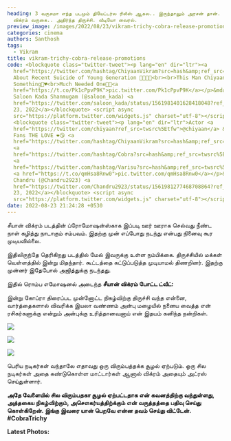 ```yaml
---
heading: 3 வருசமா எந்த படமும் தியேட்டர்ல ரிலீஸ் ஆகல.. இருந்தாலும் அரசன் தான்.
  விக்ரம் வருகை.. அதிர்ந்த திருச்சி. வீடியோ வைரல்.
preview_image: /images/2022/08/23/vikram-trichy-cobra-release-promotions.jpg
categories: cinema
authors: Santhosh
tags:
  - Vikram
title: vikram-trichy-cobra-release-promotions
code: <blockquote class="twitter-tweet"><p lang="en" dir="ltr"><a
  href="https://twitter.com/hashtag/ChiyaanVikram?src=hash&amp;ref_src=twsrc%5Etfw">#ChiyaanVikram</a>
  About Recent Suicide of Young Generation 👏🏼👌🏼<br><br>This Man Chiyaan is
  Something🥺♥️<br>Much Needed One🫰🏼<a
  href="https://t.co/Pk1cPpvP9K">pic.twitter.com/Pk1cPpvP9K</a></p>&mdash;
  Saloon Kada Shanmugam (@saloon_kada) <a
  href="https://twitter.com/saloon_kada/status/1561981401628418048?ref_src=twsrc%5Etfw">August
  23, 2022</a></blockquote> <script async
  src="https://platform.twitter.com/widgets.js" charset="utf-8"></script>
  <blockquote class="twitter-tweet"><p lang="en" dir="ltr">Actor <a
  href="https://twitter.com/chiyaan?ref_src=twsrc%5Etfw">@chiyaan</a> &amp; His
  Fans THE LOVE ❤️😘 <a
  href="https://twitter.com/hashtag/ChiyaanVikram?src=hash&amp;ref_src=twsrc%5Etfw">#ChiyaanVikram</a>
  <a
  href="https://twitter.com/hashtag/Cobra?src=hash&amp;ref_src=twsrc%5Etfw">#Cobra</a>
  <a
  href="https://twitter.com/hashtag/Varisu?src=hash&amp;ref_src=twsrc%5Etfw">#Varisu</a>
  <a href="https://t.co/qmHsa8Rnw0">pic.twitter.com/qmHsa8Rnw0</a></p>&mdash;
  Chandru (@Chandru2923) <a
  href="https://twitter.com/Chandru2923/status/1561981277468708864?ref_src=twsrc%5Etfw">August
  23, 2022</a></blockquote> <script async
  src="https://platform.twitter.com/widgets.js" charset="utf-8"></script>
date: 2022-08-23 21:24:28 +0530
---
```

சீயான் விக்ரம் படத்தின் ப்ரோமோஷன்ஸ்காக இப்படி ஊர் ஊராக செல்வது நீண்ட நாள் கழித்து நாடாகும் சம்பவம். இதற்கு முன் எப்போது நடந்து என்பது நினைவு கூர முடியவில்லை.

இதிலிருந்தே தெரிகிறது படத்தில் மேல் இவருக்கு உள்ள நம்பிக்கை. திருச்சியில் மக்கள் வெள்ளத்தில் இன்று மிதந்தார். கூட்டத்தை கட்டுப்படுத்த முடியாமல் திணறினர். இதற்கு முன்னர் இதேபோல் அஜித்துக்கு நடந்தது.

இதில் ரொம்ப எமோஷனல் அடைந்த **சீயான் விக்ரம் போட்ட ட்வீட்:**

இன்று கோப்ரா திரைப்பட முன்னோட்ட நிகழ்விற்கு திருச்சி வந்த என்னை, வார்த்தைகளால் விவரிக்க இயலா வண்ணம் அன்பு மழையில் நனைய வைத்த என் ரசிகர்களுக்கு என்றும் அன்புக்கு உரித்தானவனாய் என் இதயம் கனிந்த நன்றிகள்.

![](/images/2022/08/23/chiyaan-vikram-video-viral.jpg)

![](/images/2022/08/23/chiyaan-vikram-video-viral-1.jpg)

![](/images/2022/08/23/chiyaan-vikram-video-viral-2.jpg)

பெரிய நடிகர்கள் வந்தாலே எதாவது ஒரு விரும்பத்தக்க சூழல் ஏற்படும். ஒரு சில நடிகர்கள் அதை கண்டுகொள்ள மாட்டார்கள் ஆனால் விக்ரம் அதையும் அட்ரஸ் செய்துள்ளார்.

**அதே வேளையில் சில விரும்பதகா சூழல் ஏற்பட்டதாக என் கவனத்திற்கு வந்துள்ளது, அத்தகைய நிகழ்விற்கும், அசௌகர்யத்திற்க்கும் என் வருத்தத்தை பதிவு செய்து கொள்கிறேன். இங்கு இவரை யான் பெறவே என்ன தவம் செய்து விட்டேன்.** \
**\#CobraTrichy**

**Latest Photos:**
